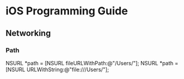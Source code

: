 # iOS Programming Guide

## Networking
### Path
NSURL *path = [NSURL fileURLWithPath:@"/Users/"];
NSURL *path = [NSURL URLWithString:@"file:///Users/"];

